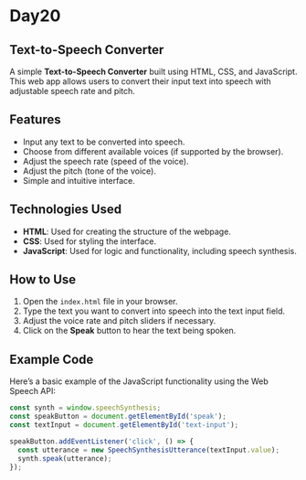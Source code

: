 # Day20
## Text-to-Speech Converter

A simple **Text-to-Speech Converter** built using HTML, CSS, and JavaScript. This web app allows users to convert their input text into speech with adjustable speech rate and pitch.

## Features

- Input any text to be converted into speech.
- Choose from different available voices (if supported by the browser).
- Adjust the speech rate (speed of the voice).
- Adjust the pitch (tone of the voice).
- Simple and intuitive interface.

## Technologies Used

- **HTML**: Used for creating the structure of the webpage.
- **CSS**: Used for styling the interface.
- **JavaScript**: Used for logic and functionality, including speech synthesis.

## How to Use

1. Open the `index.html` file in your browser.
2. Type the text you want to convert into speech into the text input field.
3. Adjust the voice rate and pitch sliders if necessary.
4. Click on the **Speak** button to hear the text being spoken.

## Example Code

Here’s a basic example of the JavaScript functionality using the Web Speech API:

```javascript
const synth = window.speechSynthesis;
const speakButton = document.getElementById('speak');
const textInput = document.getElementById('text-input');

speakButton.addEventListener('click', () => {
  const utterance = new SpeechSynthesisUtterance(textInput.value);
  synth.speak(utterance);
});
